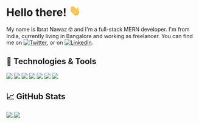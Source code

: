 # Hello there! <img src="wave.gif" width="30px">

My name is Ibrat Nawaz 🤓 and I'm a full-stack MERN developer. I'm from India, currently living in Bangalore and
working as freelancer. You can find me on [![Twitter][1.2]][1],  or on [![LinkedIn][3.2]][3].


## 🔧 Technologies & Tools
![](https://img.shields.io/badge/Editor-VS_Code-informational?style=flat&logo=visual-studio-code&logoColor=white&color=2bbc8a)
![](https://img.shields.io/badge/Code-Javascript-informational?style=flat&logo=javascript&logoColor=white&color=2bbc8a)
![](https://img.shields.io/badge/Code-Node-informational?style=flat&logo=node.js&logoColor=white&color=2bbc8a)
![](https://img.shields.io/badge/Code-React-informational?style=flat&logo=react&logoColor=white&color=2bbc8a)
![](https://img.shields.io/badge/Shell-Git_Bash-informational?style=flat&logo=git&logoColor=white&color=2bbc8a)
![](https://img.shields.io/badge/Tools-MongoDb-informational?style=flat&logo=mongodb&logoColor=white&color=2bbc8a)
![](https://img.shields.io/badge/Cloud-AWS-informational?style=flat&logo=amazon&logoColor=white&color=2bbc8a)

## &#x1f4c8; GitHub Stats

<a href="https://github.com/nawazibrat/nawazibrat">
  <img align="center" src="https://github-readme-stats.vercel.app/api/top-langs/?username=nawazibrat&hide=tsql,php&theme=tokyonight" />
</a>
<a href="https://github.com/nawazibrat/nawazibrat">
  <img align="center" src="https://github-readme-stats.vercel.app/api?username=nawazibrat&show_icons=true&line_height=27&count_private=true&theme=merko" />
</a>   


<!-- links to social media icons -->

<!-- icons with padding -->
[1.1]: http://i.imgur.com/tXSoThF.png (twitter icon with padding)
[2.1]: http://i.imgur.com/0o48UoR.png (github icon with padding)

<!-- icons without padding -->
[1.2]: http://i.imgur.com/wWzX9uB.png (twitter icon without padding)
[2.2]: http://i.imgur.com/9I6NRUm.png (github icon without padding)
[3.2]: https://raw.githubusercontent.com/MartinHeinz/MartinHeinz/master/linkedin-3-16.png (LinkedIn icon without padding)


<!-- links to your social media accounts -->
[1]: https://twitter.com/IbratNawaz
[2]: https://github.com/nawazibrat
[3]: https://www.linkedin.com/in/ibrat-nawaz-08b677183/

